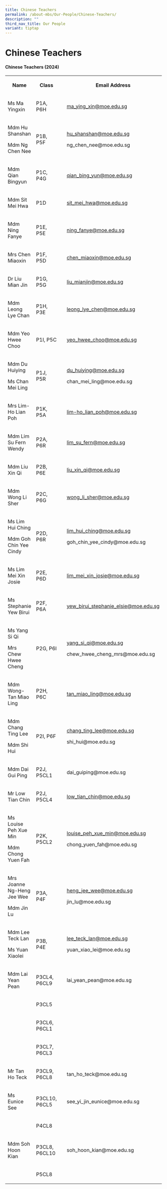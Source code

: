 ```yaml
---
title: Chinese Teachers
permalink: /about-mbs/Our-People/Chinese-Teachers/
description: ""
third_nav_title: Our People
variant: tiptap
---
```

<h1><strong>Chinese Teachers</strong></h1><h4><strong>Chinese Teachers (2024)</strong></h4><table><tbody><tr><th rowspan="1" colspan="1"><p>Name</p></th><th rowspan="1" colspan="1"><p>Class</p></th><th rowspan="1" colspan="1"><p></p></th><th rowspan="1" colspan="1"><p>Email Address</p></th></tr><tr><td rowspan="1" colspan="1"><p>Ms Ma Yingxin</p><p></p></td><td rowspan="1" colspan="1"><p>P1A, P6H</p></td><td rowspan="1" colspan="1"><p></p></td><td rowspan="1" colspan="1"><p><a href="mailto:ma_ying_xin@moe.edu.sg" rel="noopener noreferrer nofollow" target="_blank">ma_ying_xin@moe.edu.sg</a></p></td></tr><tr><td rowspan="1" colspan="1"><p>Mdm Hu Shanshan</p><p>Mdm Ng Chen Nee</p></td><td rowspan="1" colspan="1"><p>P1B, P5F</p></td><td rowspan="1" colspan="1"><p></p></td><td rowspan="1" colspan="1"><p><a href="mailto:hu_shanshan@moe.edu.sg" rel="noopener noreferrer nofollow" target="_blank">hu_shanshan@moe.edu.sg</a></p><p>ng_chen_nee@moe.edu.sg</p></td></tr><tr><td rowspan="1" colspan="1"><p>Mdm Qian Bingyun</p></td><td rowspan="1" colspan="1"><p>P1C, P4G</p></td><td rowspan="1" colspan="1"><p></p></td><td rowspan="1" colspan="1"><p><a href="mailto:qian_bing_yun@moe.edu.sg" rel="noopener noreferrer nofollow" target="_blank">qian_bing_yun@moe.edu.sg</a></p></td></tr><tr><td rowspan="1" colspan="1"><p>Mdm Sit Mei Hwa</p></td><td rowspan="1" colspan="1"><p>P1D</p></td><td rowspan="1" colspan="1"><p></p></td><td rowspan="1" colspan="1"><p><a href="mailto:sit_mei_hwa@moe.edu.sg" rel="noopener noreferrer nofollow" target="_blank">sit_mei_hwa@moe.edu.sg</a></p></td></tr><tr><td rowspan="1" colspan="1"><p>Mdm Ning Fanye</p></td><td rowspan="1" colspan="1"><p>P1E, P5E</p></td><td rowspan="1" colspan="1"><p></p></td><td rowspan="1" colspan="1"><p><a href="mailto:ning_fanye@moe.edu.sg" rel="noopener noreferrer nofollow" target="_blank">ning_fanye@moe.edu.sg</a></p></td></tr><tr><td rowspan="1" colspan="1"><p>Mrs Chen Miaoxin</p></td><td rowspan="1" colspan="1"><p>P1F, P5D</p></td><td rowspan="1" colspan="1"><p></p></td><td rowspan="1" colspan="1"><p><a href="mailto:chen_miaoxin@moe.edu.sg" rel="noopener noreferrer nofollow" target="_blank">chen_miaoxin@moe.edu.sg</a></p></td></tr><tr><td rowspan="1" colspan="1"><p>Dr Liu Mian Jin</p></td><td rowspan="1" colspan="1"><p>P1G, P5G</p></td><td rowspan="1" colspan="1"><p></p></td><td rowspan="1" colspan="1"><p><a href="mailto:liu_mianjin@moe.edu.sg" rel="noopener noreferrer nofollow" target="_blank">liu_mianjin@moe.edu.sg</a></p></td></tr><tr><td rowspan="1" colspan="1"><p>Mdm Leong Lye Chan</p></td><td rowspan="1" colspan="1"><p>P1H, P3E</p></td><td rowspan="1" colspan="1"><p></p></td><td rowspan="1" colspan="1"><p><a href="mailto:leong_lye_chen@moe.edu.sg" rel="noopener noreferrer nofollow" target="_blank">leong_lye_chen@moe.edu.sg</a></p><p></p></td></tr><tr><td rowspan="1" colspan="1"><p>Mdm Yeo Hwee Choo</p></td><td rowspan="1" colspan="1"><p>P1I, P5C</p></td><td rowspan="1" colspan="1"><p></p></td><td rowspan="1" colspan="1"><p><a href="mailto:yeo_hwee_choo@moe.edu.sg" rel="noopener noreferrer nofollow" target="_blank">yeo_hwee_choo@moe.edu.sg</a></p><p></p></td></tr><tr><td rowspan="1" colspan="1"><p>Mdm Du Huiying</p><p>Ms Chan Mei Ling</p></td><td rowspan="1" colspan="1"><p>P1J, P5R</p></td><td rowspan="1" colspan="1"><p></p></td><td rowspan="1" colspan="1"><p><a href="mailto:du_huiying@moe.edu.sg" rel="noopener noreferrer nofollow" target="_blank">du_huiying@moe.edu.sg</a></p><p>chan_mei_ling@moe.edu.sg</p></td></tr><tr><td rowspan="1" colspan="1"><p>Mrs Lim- Ho Lian Poh</p></td><td rowspan="1" colspan="1"><p>P1K, P5A</p></td><td rowspan="1" colspan="1"><p></p></td><td rowspan="1" colspan="1"><p><a href="mailto:lim-ho_lian_poh@moe.edu.sg" rel="noopener noreferrer nofollow" target="_blank">lim-ho_lian_poh@moe.edu.sg</a></p></td></tr><tr><td rowspan="1" colspan="1"><p>Mdm Lim Su Fern Wendy</p></td><td rowspan="1" colspan="1"><p>P2A, P6R</p></td><td rowspan="1" colspan="1"><p></p></td><td rowspan="1" colspan="1"><p><a href="mailto:lim_su_fern@moe.edu.sg" rel="noopener noreferrer nofollow" target="_blank">lim_su_fern@moe.edu.sg</a></p></td></tr><tr><td rowspan="1" colspan="1"><p>Mdm Liu Xin Qi</p></td><td rowspan="1" colspan="1"><p>P2B, P6E</p></td><td rowspan="1" colspan="1"><p></p></td><td rowspan="1" colspan="1"><p><a href="mailto:liu_xin_qi@moe.edu.sg" rel="noopener noreferrer nofollow" target="_blank">liu_xin_qi@moe.edu.sg</a></p></td></tr><tr><td rowspan="1" colspan="1"><p>Mdm Wong Li Sher</p></td><td rowspan="1" colspan="1"><p>P2C, P6G</p></td><td rowspan="1" colspan="1"><p></p></td><td rowspan="1" colspan="1"><p><a href="mailto:wong_li_sher@moe.edu.sg" rel="noopener noreferrer nofollow" target="_blank">wong_li_sher@moe.edu.sg</a></p></td></tr><tr><td rowspan="1" colspan="1"><p>Ms Lim Hui Ching</p><p>Mdm Goh Chin Yee Cindy</p></td><td rowspan="1" colspan="1"><p>P2D, P6R</p></td><td rowspan="1" colspan="1"><p></p></td><td rowspan="1" colspan="1"><p><a href="mailto:lim_hui_ching@moe.edu.sg" rel="noopener noreferrer nofollow" target="_blank">lim_hui_ching@moe.edu.sg</a></p><p>goh_chin_yee_cindy@moe.edu.sg</p></td></tr><tr><td rowspan="1" colspan="1"><p>Ms Lim Mei Xin Josie</p></td><td rowspan="1" colspan="1"><p>P2E, P6D</p></td><td rowspan="1" colspan="1"><p></p></td><td rowspan="1" colspan="1"><p><a href="mailto:lim_mei_xin_josie@moe.edu.sg" rel="noopener noreferrer nofollow" target="_blank">lim_mei_xin_josie@moe.edu.sg</a></p></td></tr><tr><td rowspan="1" colspan="1"><p>Ms Stephanie Yew Birui</p></td><td rowspan="1" colspan="1"><p>P2F, P6A</p></td><td rowspan="1" colspan="1"><p></p></td><td rowspan="1" colspan="1"><p><a href="mailto:yew_birui_stephanie_elsie@moe.edu.sg" rel="noopener noreferrer nofollow" target="_blank">yew_birui_stephanie_elsie@moe.edu.sg</a></p></td></tr><tr><td rowspan="1" colspan="1"><p>Ms Yang Si Qi</p><p>Mrs Chew Hwee Cheng</p></td><td rowspan="1" colspan="1"><p>P2G, P6I</p></td><td rowspan="1" colspan="1"><p></p></td><td rowspan="1" colspan="1"><p><a href="mailto:yang_si_qi@moe.edu.sg" rel="noopener noreferrer nofollow" target="_blank">yang_si_qi@moe.edu.sg</a></p><p>chew_hwee_cheng_mrs@moe.edu.sg</p></td></tr><tr><td rowspan="1" colspan="1"><p>Mdm Wong-Tan Miao Ling</p></td><td rowspan="1" colspan="1"><p>P2H, P6C</p></td><td rowspan="1" colspan="1"><p></p></td><td rowspan="1" colspan="1"><p><a href="mailto:tan_miao_ling@moe.edu.sg" rel="noopener noreferrer nofollow" target="_blank">tan_miao_ling@moe.edu.sg</a></p></td></tr><tr><td rowspan="1" colspan="1"><p>Mdm Chang Ting Lee</p><p>Mdm Shi Hui</p></td><td rowspan="1" colspan="1"><p>P2I, P6F</p></td><td rowspan="1" colspan="1"><p></p></td><td rowspan="1" colspan="1"><p><a href="mailto:chang_ting_lee@moe.edu.sg" rel="noopener noreferrer nofollow" target="_blank">chang_ting_lee@moe.edu.sg</a></p><p>shi_hui@moe.edu.sg</p></td></tr><tr><td rowspan="1" colspan="1"><p>Mdm Dai Gui Ping</p></td><td rowspan="1" colspan="1"><p>P2J, P5CL1</p></td><td rowspan="1" colspan="1"><p></p></td><td rowspan="1" colspan="1"><p>dai_guiping@moe.edu.sg</p></td></tr><tr><td rowspan="1" colspan="1"><p>Mr Low Tian Chin</p></td><td rowspan="1" colspan="1"><p>P2J, P5CL4</p></td><td rowspan="1" colspan="1"><p></p></td><td rowspan="1" colspan="1"><p><a href="mailto:low_tian_chin@moe.edu.sg" rel="noopener noreferrer nofollow" target="_blank">low_tian_chin@moe.edu.sg</a></p></td></tr><tr><td rowspan="1" colspan="1"><p>Ms Louise Peh Xue Min</p><p>Mdm Chong Yuen Fah</p></td><td rowspan="1" colspan="1"><p>P2K, P5CL2</p></td><td rowspan="1" colspan="1"><p></p></td><td rowspan="1" colspan="1"><p><a href="mailto:louise_peh_xue_min@moe.edu.sg" rel="noopener noreferrer nofollow" target="_blank">louise_peh_xue_min@moe.edu.sg</a></p><p>chong_yuen_fah@moe.edu.sg</p></td></tr><tr><td rowspan="1" colspan="1"><p>Mrs Joanne Ng-Heng Jee Wee</p><p>Mdm Jin Lu</p></td><td rowspan="1" colspan="1"><p>P3A, P4F</p></td><td rowspan="1" colspan="1"><p></p></td><td rowspan="1" colspan="1"><p><a href="mailto:heng_jee_wee@moe.edu.sg" rel="noopener noreferrer nofollow" target="_blank">heng_jee_wee@moe.edu.sg</a></p><p>jin_lu@moe.edu.sg</p></td></tr><tr><td rowspan="1" colspan="1"><p>Mdm Lee Teck Lan</p><p>Ms Yuan Xiaolei</p></td><td rowspan="1" colspan="1"><p>P3B, P4E</p></td><td rowspan="1" colspan="1"><p></p></td><td rowspan="1" colspan="1"><p><a href="mailto:lee_teck_lan@moe.edu.sg" rel="noopener noreferrer nofollow" target="_blank">lee_teck_lan@moe.edu.sg</a></p><p>yuan_xiao_lei@moe.edu.sg</p></td></tr><tr><td rowspan="1" colspan="1"><p>Mdm Lai Yean Pean</p></td><td rowspan="1" colspan="1"><p>P3CL4, P6CL9</p></td><td rowspan="1" colspan="1"><p></p></td><td rowspan="1" colspan="1"><p>lai_yean_pean@moe.edu.sg</p></td></tr><tr><td rowspan="1" colspan="1"><p></p></td><td rowspan="1" colspan="1"><p>P3CL5</p></td><td rowspan="1" colspan="1"><p></p></td><td rowspan="1" colspan="1"><p></p></td></tr><tr><td rowspan="1" colspan="1"><p></p></td><td rowspan="1" colspan="1"><p>P3CL6, P6CL1</p></td><td rowspan="1" colspan="1"><p></p></td><td rowspan="1" colspan="1"><p></p></td></tr><tr><td rowspan="1" colspan="1"><p></p></td><td rowspan="1" colspan="1"><p>P3CL7, P6CL3</p></td><td rowspan="1" colspan="1"><p></p></td><td rowspan="1" colspan="1"><p></p></td></tr><tr><td rowspan="1" colspan="1"><p>Mr Tan Ho Teck</p></td><td rowspan="1" colspan="1"><p>P3CL9, P6CL8</p></td><td rowspan="1" colspan="1"><p></p></td><td rowspan="1" colspan="1"><p>tan_ho_teck@moe.edu.sg</p></td></tr><tr><td rowspan="1" colspan="1"><p>Ms Eunice See</p></td><td rowspan="1" colspan="1"><p>P3CL10, P6CL5</p></td><td rowspan="1" colspan="1"><p></p></td><td rowspan="1" colspan="1"><p>see_yi_jin_eunice@moe.edu.sg</p></td></tr><tr><td rowspan="1" colspan="1"><p></p></td><td rowspan="1" colspan="1"><p>P4CL8</p></td><td rowspan="1" colspan="1"><p></p></td><td rowspan="1" colspan="1"><p></p></td></tr><tr><td rowspan="1" colspan="1"><p>Mdm Soh Hoon Kian</p></td><td rowspan="1" colspan="1"><p>P3CL8, P6CL10</p></td><td rowspan="1" colspan="1"><p></p></td><td rowspan="1" colspan="1"><p>soh_hoon_kian@moe.edu.sg</p></td></tr><tr><td rowspan="1" colspan="1"><p></p></td><td rowspan="1" colspan="1"><p>P5CL8</p></td><td rowspan="1" colspan="1"><p></p></td><td rowspan="1" colspan="1"><p></p></td></tr></tbody></table><p></p>